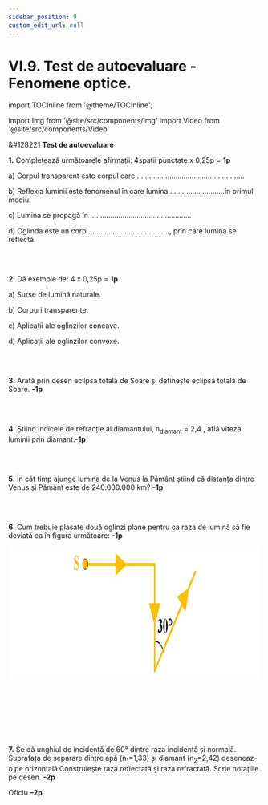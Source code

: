 ```yaml
---
sidebar_position: 9
custom_edit_url: null
---
```


# VI.9. Test de autoevaluare - Fenomene optice.


import TOCInline from '@theme/TOCInline';

<TOCInline toc={toc} />



import Img from '@site/src/components/Img'
import Video from '@site/src/components/Video'




<div class="alert alert--warning" role="alert">

&#128221 **Test de autoevaluare**



**1.** Completează următoarele afirmații: 4spații punctate x 0,25p = **1p**

a)	Corpul transparent este corpul care .....................................................

b)	Reflexia luminii este fenomenul în care lumina ...........................în primul mediu.

c)	Lumina se propagă în ..................................................

d)	Oglinda este un corp........................................., prin care lumina se reflectă.



<br></br>


**2.** Dă exemple de: 4 x 0,25p = **1p**


a)	Surse de lumină naturale.

b)	Corpuri transparente.

c)	Aplicații ale oglinzilor concave.

d)	Aplicații ale oglinzilor convexe.



<br></br>


**3.** Arată prin desen eclipsa totală de Soare și definește eclipsă totală de Soare. **-1p**


<br></br>


**4.** Știind indicele de refracție al diamantului, n<sub>diamant</sub> = 2,4 , află viteza luminii prin diamant.**-1p**

<br></br>




**5.** În cât timp ajunge lumina de la Venus la Pământ știind că distanța dintre Venus și Pământ este de 240.000.000 km? **-1p**

<br></br>

**6.** Cum trebuie plasate două oglinzi plane pentru ca raza de lumină să fie deviată ca în figura următoare: **-1p**



<Img className="img-responsive" src="fizica/clasa6/capitolul6/6_9_Poza1_Desen_Exercitiul5_vers2.jpg" width="1000" height="263" lazy={false} />

<br></br>
<br></br>
<br></br>


**7.** Se dă unghiul de incidență de 60° dintre raza incidentă și normală. Suprafața de separare dintre apă (n<sub>1</sub>=1,33) și diamant (n<sub>2</sub>=2,42) deseneaz-o pe orizontală.Construiește raza reflectată și raza refractată. Scrie notațiile pe desen. **-2p**



Oficiu **–2p**



</div>


